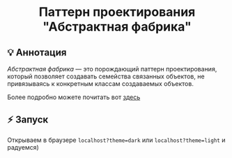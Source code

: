 <div align="center">
    <h1> Паттерн проектирования "Абстрактная фабрика" </h1>
</div>

## :bulb: Аннотация
*Абстрактная фабрика* — это порождающий паттерн проектирования, который позволяет создавать семейства связанных объектов, не привязываясь к конкретным классам создаваемых объектов.

Более подробно можете почитать вот [здесь](https://refactoring.guru/ru/design-patterns/abstract-factory) 

## :zap: Запуск
Открываем в браузере `localhost?theme=dark` или `localhost?theme=light` и радуемся)
